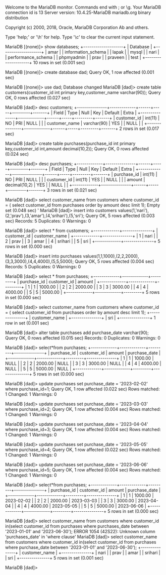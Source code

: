 Welcome to the MariaDB monitor. Commands end with ; or \g. Your MariaDB connection id is 13 Server version: 10.4.25-MariaDB mariadb.org binary distribution

Copyright (c) 2000, 2018, Oracle, MariaDB Corporation Ab and others.

Type 'help;' or '\h' for help. Type '\c' to clear the current input statement.

MariaDB [(none)]> show databases; +--------------------+ | Database | +--------------------+ | amar | | information_schema | | lapak | | mysql | | nari | | performance_schema | | phpmyadmin | | prav | | praveen | | test | +--------------------+ 10 rows in set (0.001 sec)

MariaDB [(none)]> create database dad; Query OK, 1 row affected (0.001 sec)

MariaDB [(none)]> use dad; Database changed MariaDB [dad]> create table customers(customer_id int primary key,customer_name varchar(90)); Query OK, 0 rows affected (0.027 sec)

MariaDB [dad]> desc customers; +---------------+-------------+------+-----+---------+-------+ | Field | Type | Null | Key | Default | Extra | +---------------+-------------+------+-----+---------+-------+ | customer_id | int(11) | NO | PRI | NULL | | | customer_name | varchar(90) | YES | | NULL | | +---------------+-------------+------+-----+---------+-------+ 2 rows in set (0.017 sec)

MariaDB [dad]> create table purchases(purchase_id int primary key,customer_id int,amount decimal(10,2)); Query OK, 0 rows affected (0.024 sec)

MariaDB [dad]> desc purchases; +-------------+---------------+------+-----+---------+-------+ | Field | Type | Null | Key | Default | Extra | +-------------+---------------+------+-----+---------+-------+ | purchase_id | int(11) | NO | PRI | NULL | | | customer_id | int(11) | YES | | NULL | | | amount | decimal(10,2) | YES | | NULL | | +-------------+---------------+------+-----+---------+-------+ 3 rows in set (0.021 sec)

MariaDB [dad]> select customer_name from customers where customer_id = ( select customer_id from purchases order by amount desc limit 1); Empty set (0.048 sec) ' MariaDB [dad]> insert into customers values(1,'nari'),(2,'prav'),(3,'amar'),(4,'srihari'),(5,'sri'); Query OK, 5 rows affected (0.003 sec) Records: 5 Duplicates: 0 Warnings: 0

MariaDB [dad]> select * from customers; +-------------+---------------+ | customer_id | customer_name | +-------------+---------------+ | 1 | nari | | 2 | prav | | 3 | amar | | 4 | srihari | | 5 | sri | +-------------+---------------+ 5 rows in set (0.000 sec)

MariaDB [dad]> insert into purchases values(1,1,1000),(2,2,2000),(3,3,3000),(4,4,4000),(5,5,5000); Query OK, 5 rows affected (0.004 sec) Records: 5 Duplicates: 0 Warnings: 0

MariaDB [dad]> select * from purchases; +-------------+-------------+---------+ | purchase_id | customer_id | amount | +-------------+-------------+---------+ | 1 | 1 | 1000.00 | | 2 | 2 | 2000.00 | | 3 | 3 | 3000.00 | | 4 | 4 | 4000.00 | | 5 | 5 | 5000.00 | +-------------+-------------+---------+ 5 rows in set (0.000 sec)

MariaDB [dad]> select customer_name from customers where customer_id = ( select customer_id from purchases order by amount desc limit 1); +---------------+ | customer_name | +---------------+ | sri | +---------------+ 1 row in set (0.001 sec)

MariaDB [dad]> alter table purchases add purchase_date varchar(90); Query OK, 0 rows affected (0.015 sec) Records: 0 Duplicates: 0 Warnings: 0

MariaDB [dad]> select*from purchases; +-------------+-------------+---------+---------------+ | purchase_id | customer_id | amount | purchase_date | +-------------+-------------+---------+---------------+ | 1 | 1 | 1000.00 | NULL | | 2 | 2 | 2000.00 | NULL | | 3 | 3 | 3000.00 | NULL | | 4 | 4 | 4000.00 | NULL | | 5 | 5 | 5000.00 | NULL | +-------------+-------------+---------+---------------+ 5 rows in set (0.000 sec)

MariaDB [dad]> update purchases set purchase_date = '2023-02-02' where purchase_id=1; Query OK, 1 row affected (0.022 sec) Rows matched: 1 Changed: 1 Warnings: 0

MariaDB [dad]> update purchases set purchase_date = '2023-03-03' where purchase_id=2; Query OK, 1 row affected (0.004 sec) Rows matched: 1 Changed: 1 Warnings: 0

MariaDB [dad]> update purchases set purchase_date = '2023-04-04' where purchase_id=3; Query OK, 1 row affected (0.004 sec) Rows matched: 1 Changed: 1 Warnings: 0

MariaDB [dad]> update purchases set purchase_date = '2023-05-05' where purchase_id=4; Query OK, 1 row affected (0.022 sec) Rows matched: 1 Changed: 1 Warnings: 0

MariaDB [dad]> update purchases set purchase_date = '2023-06-06' where purchase_id=5; Query OK, 1 row affected (0.004 sec) Rows matched: 1 Changed: 1 Warnings: 0

MariaDB [dad]> select*from purchases; +-------------+-------------+---------+---------------+ | purchase_id | customer_id | amount | purchase_date | +-------------+-------------+---------+---------------+ | 1 | 1 | 1000.00 | 2023-02-02 | | 2 | 2 | 2000.00 | 2023-03-03 | | 3 | 3 | 3000.00 | 2023-04-04 | | 4 | 4 | 4000.00 | 2023-05-05 | | 5 | 5 | 5000.00 | 2023-06-06 | +-------------+-------------+---------+---------------+ 5 rows in set (0.000 sec)

MariaDB [dad]> select customer_name from customers where customer_id in(select customer_id from purchases where purchases_date between '2023-01-01' and '2023-06-30'); ERROR 1054 (42S22): Unknown column 'purchases_date' in 'where clause' MariaDB [dad]> select customer_name from customers where customer_id in(select customer_id from purchases where purchase_date between '2023-01-01' and '2023-06-30'); +---------------+ | customer_name | +---------------+ | nari | | prav | | amar | | srihari | | sri | +---------------+ 5 rows in set (0.001 sec)

MariaDB [dad]>
